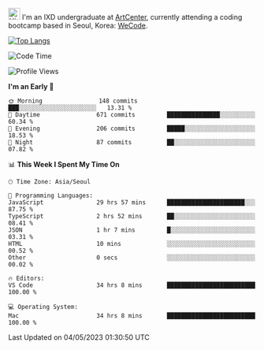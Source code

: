 <img src='https://qpluspicture.oss-cn-beijing.aliyuncs.com/6LjjQA/Hi.gif' alt='Hi' width="24"/> I'm an IXD undergraduate at [ArtCenter](https://www.artcenter.edu/), currently attending a coding bootcamp based in Seoul, Korea: [WeCode](https://github.com/wecode-bootcamp-korea).

[![Top Langs](https://github-readme-stats.vercel.app/api/top-langs/?username=anuraghazra&layout=compact)](https://github.com/ggkim0614/github-readme-stats)

<!--START_SECTION:waka-->
![Code Time](http://img.shields.io/badge/Code%20Time-247%20hrs%2017%20mins-blue)

![Profile Views](http://img.shields.io/badge/Profile%20Views-146-blue)

**I'm an Early 🐤** 

```text
🌞 Morning                148 commits         ███░░░░░░░░░░░░░░░░░░░░░░   13.31 % 
🌆 Daytime                671 commits         ███████████████░░░░░░░░░░   60.34 % 
🌃 Evening                206 commits         █████░░░░░░░░░░░░░░░░░░░░   18.53 % 
🌙 Night                  87 commits          ██░░░░░░░░░░░░░░░░░░░░░░░   07.82 % 
```


📊 **This Week I Spent My Time On** 

```text
🕑︎ Time Zone: Asia/Seoul

💬 Programming Languages: 
JavaScript               29 hrs 57 mins      ██████████████████████░░░   87.75 % 
TypeScript               2 hrs 52 mins       ██░░░░░░░░░░░░░░░░░░░░░░░   08.41 % 
JSON                     1 hr 7 mins         █░░░░░░░░░░░░░░░░░░░░░░░░   03.31 % 
HTML                     10 mins             ░░░░░░░░░░░░░░░░░░░░░░░░░   00.52 % 
Other                    0 secs              ░░░░░░░░░░░░░░░░░░░░░░░░░   00.02 % 

🔥 Editors: 
VS Code                  34 hrs 8 mins       █████████████████████████   100.00 % 

💻 Operating System: 
Mac                      34 hrs 8 mins       █████████████████████████   100.00 % 
```


 Last Updated on 04/05/2023 01:30:50 UTC
<!--END_SECTION:waka-->

<!--
**ggkim0614/ggkim0614** is a ✨ _special_ ✨ repository because its `README.md` (this file) appears on your GitHub profile.

Here are some ideas to get you started:

- 🔭 I’m currently working on ...
- 🌱 I’m currently learning ...
- 👯 I’m looking to collaborate on ...
- 🤔 I’m looking for help with ...
- 💬 Ask me about ...
- 📫 How to reach me: ...
- 😄 Pronouns: ...
- ⚡ Fun fact: ...
-->
